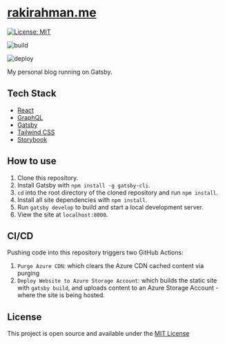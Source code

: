 # [rakirahman.me](https://rakirahman.me)

[![License: MIT](https://img.shields.io/badge/License-MIT-blue.svg)](https://opensource.org/licenses/MIT)

![build](https://github.com/mdrakiburrahman/gatsby-blog/workflows/Deploy%20Website%20to%20Azure%20Storage%20Account/badge.svg)

![deploy](https://github.com/mdrakiburrahman/gatsby-blog/workflows/Purge%20Azure%20CDN/badge.svg)

My personal blog running on Gatsby.

## Tech Stack

- [React](https://reactjs.org/)
- [GraphQL](https://graphql.org/)
- [Gatsby](https://www.gatsbyjs.org/)
- [Tailwind CSS](https://tailwindcss.com/)
- [Storybook](https://storybook.js.org/)

## How to use

1. Clone this repository.
2. Install Gatsby with `npm install -g gatsby-cli`.
3. `cd` into the root directory of the cloned repository and run `npm install`.
4. Install all site dependencies with `npm install`.
5. Run `gatsby develop` to build and start a local development server.
6. View the site at `localhost:8000`.


## CI/CD

Pushing code into this repository triggers two GitHub Actions:

1. `Purge Azure CDN`: which clears the Azure CDN cached content via purging
2. `Deploy Website to Azure Storage Account`: which builds the static site with `gatsby build`, and uploads content to an Azure Storage Account - where the site is being hosted.

## License

This project is open source and available under the [MIT License](LICENSE)
